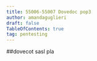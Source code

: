 ```yaml
---
title: 55006-55007 Dovedoc pop3
author: amandaguglieri
draft: false
TableOfContents: true
tag: pentesting
---
```


##dovecot sasl pla
